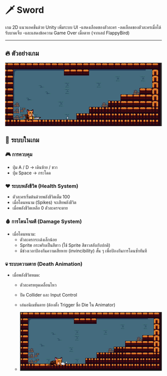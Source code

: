 # 🗡️ Sword

เกม 2D แนวแอคชั่นด้วย Unity  เพิ่มระบบ UI
-แสดงเลือดของตัวละคร
-ลดเลือดของตัวละครเมื่อได้รับบาดเจ็บ
-และแสดงข้อความ Game Over เมื่อตาย (จากเลป FlappyBird)

---

## 🔥 ตัวอย่างเกม

![Screenshot](https://github.com/Jessadaruk/SwordMan/blob/main/Tab.png)


## 🧩 ระบบในเกม

### 🎮 การควบคุม
- ปุ่ม A / D → เดินซ้าย / ขวา
- ปุ่ม Space → กระโดด

### ❤️ ระบบพลังชีวิต (Health System)
- ตัวละครเริ่มต้นด้วยพลังชีวิตเต็ม 100
- เมื่อโดนหนาม (Spikes) จะเสียพลังชีวิต
- เมื่อพลังชีวิตเหลือ 0 ตัวละครจะตาย

### 🩸 การโดนโจมตี (Damage System)
- เมื่อโดนหนาม:
  - ตัวละครกระเด้งเล็กน้อย
  - Sprite กระพริบเป็นสีขาว (ใช้ Sprite สีขาวสลับกับปกติ)
  - มีช่วงเวลาป้องกันความเสียหาย (invincibility) สั้น ๆ เพื่อป้องกันการโดนซ้ำทันที

### 💀 ระบบความตาย (Death Animation)
- เมื่อพลังชีวิตหมด:
  - ตัวละครหยุดเคลื่อนไหว
  - ปิด Collider และ Input Control
  - เล่นอนิเมชันตาย (ต้องตั้ง Trigger ชื่อ Die ใน Animator)
 
  - ![Screenshot](https://github.com/Jessadaruk/SwordMan/blob/main/Death.png)


